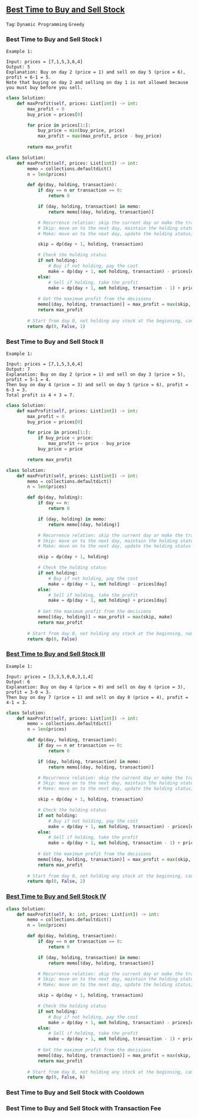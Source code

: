 ## [Best Time to Buy and Sell Stock](https://github.com/quananhle/Python/tree/main/Software%20Engineering%20Practicing/Concepts/Dynamic%20Programming/Best%20Time%20to%20Buy%20and%20Sell%20Stock)

```Tag```: ```Dynamic Programming``` ```Greedy```

### Best Time to Buy and Sell Stock I

```
Example 1:

Input: prices = [7,1,5,3,6,4]
Output: 5
Explanation: Buy on day 2 (price = 1) and sell on day 5 (price = 6), profit = 6-1 = 5.
Note that buying on day 2 and selling on day 1 is not allowed because you must buy before you sell.
```

```Python
class Solution:
    def maxProfit(self, prices: List[int]) -> int:
        max_profit = 0
        buy_price = prices[0]

        for price in prices[1:]:
            buy_price = min(buy_price, price)
            max_profit = max(max_profit, price - buy_price)
        
        return max_profit
```

```Python
class Solution:
    def maxProfit(self, prices: List[int]) -> int:
        memo = collections.defaultdict()
        n = len(prices)

        def dp(day, holding, transaction):
            if day == n or transaction == 0:
                return 0

            if (day, holding, transaction) in memo:
                return memo[(day, holding, transaction)]

            # Recurrence relation: skip the current day or make the transaction? Do nothing or do something?
            # Skip: move on to the next day, maintain the holding status, maintain the number of transaction
            # Make: move on to the next day, update the holding status, decrement the number of transaction once complete

            skip = dp(day + 1, holding, transaction)

            # Check the holding status
            if not holding:
                # Buy if not holding, pay the cost
                make = dp(day + 1, not holding, transaction) - prices[day]
            else:
                # Sell if holding, take the profit
                make = dp(day + 1, not holding, transaction - 1) + prices[day]
            
            # Get the maximum profit from the decisions
            memo[(day, holding, transaction)] = max_profit = max(skip, make)
            return max_profit
                
        # Start from day 0, not holding any stock at the beginning, can do at most 1 transaction
        return dp(0, False, 1)
```

### Best Time to Buy and Sell Stock II

```
Example 1:

Input: prices = [7,1,5,3,6,4]
Output: 7
Explanation: Buy on day 2 (price = 1) and sell on day 3 (price = 5), profit = 5-1 = 4.
Then buy on day 4 (price = 3) and sell on day 5 (price = 6), profit = 6-3 = 3.
Total profit is 4 + 3 = 7.
```

```Python
class Solution:
    def maxProfit(self, prices: List[int]) -> int:
        max_profit = 0
        buy_price = prices[0]

        for price in prices[1:]:
            if buy_price < price:
                max_profit += price - buy_price
            buy_price = price

        return max_profit
```


```Python
class Solution:
    def maxProfit(self, prices: List[int]) -> int:
        memo = collections.defaultdict()
        n = len(prices)

        def dp(day, holding):
            if day == n:
                return 0

            if (day, holding) in memo:
                return memo[(day, holding)]

            # Recurrence relation: skip the current day or make the transaction? Do nothing or do something?
            # Skip: move on to the next day, maintain the holding status
            # Make: move on to the next day, update the holding status

            skip = dp(day + 1, holding)

            # Check the holding status
            if not holding:
                # Buy if not holding, pay the cost
                make = dp(day + 1, not holding) - prices[day]
            else:
                # Sell if holding, take the profit
                make = dp(day + 1, not holding) + prices[day]
            
            # Get the maximum profit from the decisions
            memo[(day, holding)] = max_profit = max(skip, make)
            return max_profit
                
        # Start from day 0, not holding any stock at the beginning, number of transactions not limited
        return dp(0, False)
```

### [Best Time to Buy and Sell Stock III](https://github.com/quananhle/Python/tree/main/Software%20Engineering%20Practicing/Concepts/Dynamic%20Programming/Best%20Time%20to%20Buy%20and%20Sell%20Stock/123.%20Best%20Time%20to%20Buy%20and%20Sell%20Stock%20III)

```
Example 1:

Input: prices = [3,3,5,0,0,3,1,4]
Output: 6
Explanation: Buy on day 4 (price = 0) and sell on day 6 (price = 3), profit = 3-0 = 3.
Then buy on day 7 (price = 1) and sell on day 8 (price = 4), profit = 4-1 = 3.
```

```Python
class Solution:
    def maxProfit(self, prices: List[int]) -> int:
        memo = collections.defaultdict()
        n = len(prices)

        def dp(day, holding, transaction):
            if day == n or transaction == 0:
                return 0

            if (day, holding, transaction) in memo:
                return memo[(day, holding, transaction)]

            # Recurrence relation: skip the current day or make the transaction? Do nothing or do something?
            # Skip: move on to the next day, maintain the holding status, maintain the number of transaction
            # Make: move on to the next day, update the holding status, decrement the number of transaction once complete

            skip = dp(day + 1, holding, transaction)

            # Check the holding status
            if not holding:
                # Buy if not holding, pay the cost
                make = dp(day + 1, not holding, transaction) - prices[day]
            else:
                # Sell if holding, take the profit
                make = dp(day + 1, not holding, transaction - 1) + prices[day]
            
            # Get the maximum profit from the decisions
            memo[(day, holding, transaction)] = max_profit = max(skip, make)
            return max_profit
                
        # Start from day 0, not holding any stock at the beginning, can do at most 2 transactions
        return dp(0, False, 2)
```

### [Best Time to Buy and Sell Stock IV](https://github.com/quananhle/Python/tree/main/Software%20Engineering%20Practicing/Concepts/Dynamic%20Programming/Best%20Time%20to%20Buy%20and%20Sell%20Stock/188.%20Best%20Time%20to%20Buy%20and%20Sell%20Stock%20IV)

```Python
class Solution:
    def maxProfit(self, k: int, prices: List[int]) -> int:
        memo = collections.defaultdict()
        n = len(prices)

        def dp(day, holding, transaction):
            if day == n or transaction == 0:
                return 0

            if (day, holding, transaction) in memo:
                return memo[(day, holding, transaction)]

            # Recurrence relation: skip the current day or make the transaction? Do nothing or do something?
            # Skip: move on to the next day, maintain the holding status, maintain the number of transaction
            # Make: move on to the next day, update the holding status, decrement the number of transaction once complete

            skip = dp(day + 1, holding, transaction)

            # Check the holding status
            if not holding:
                # Buy if not holding, pay the cost
                make = dp(day + 1, not holding, transaction) - prices[day]
            else:
                # Sell if holding, take the profit
                make = dp(day + 1, not holding, transaction - 1) + prices[day]
            
            # Get the maximum profit from the decisions
            memo[(day, holding, transaction)] = max_profit = max(skip, make)
            return max_profit
                
        # Start from day 0, not holding any stock at the beginning, can do at most k transactions
        return dp(0, False, k)
```

### Best Time to Buy and Sell Stock with Cooldown

### Best Time to Buy and Sell Stock with Transaction Fee

